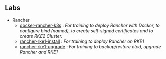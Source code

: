 ## Labs

- Rancher
    - [docker-rancher-k3s](docs/docker-rancher-k3s.md) : _For training to deploy Rancher with Docker, to configure bind (named), to create self-signed certificates and to create RKE2 Cluster._
    - [rancher-rke1-install](docs/rancher-rke1-install.md) : _For training to deploy Rancher on RKE1_
    - [rancher-rke1-upgrade](docs/rancher-rke1-upgrade.md) : _For training to backup/restore etcd, upgrade Rancher and RKE1_
